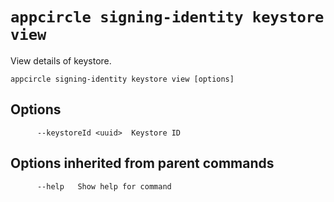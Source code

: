 # `appcircle signing-identity keystore view`

View details of keystore.

```plaintext
appcircle signing-identity keystore view [options]
```

## Options

```plaintext
      --keystoreId <uuid>  Keystore ID
```

## Options inherited from parent commands

```plaintext
      --help   Show help for command
```
